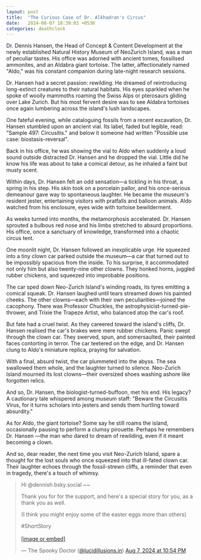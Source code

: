 ```yaml
---
layout: post
title:  "The Curious Case of Dr. Alkhadran's Circus"
date:   2024-08-07 18:39:03 +0530
categories: deathclock
---
```


Dr. Dennis Hansen, the Head of Concept & Content Development at the newly established Natural History Museum of NeoZurich Island, was a man of peculiar tastes. His office was adorned with ancient tomes, fossilised ammonites, and an Aldabra giant tortoise. The latter, affectionately named "Aldo," was his constant companion during late-night research sessions.

Dr. Hansen had a secret passion: rewilding. He dreamed of reintroducing long-extinct creatures to their natural habitats. His eyes sparkled when he spoke of woolly mammoths roaming the Swiss Alps or pterosaurs gliding over Lake Zurich. But his most fervent desire was to see Aldabra tortoises once again lumbering across the island's lush landscapes.

One fateful evening, while cataloguing fossils from a recent excavation, Dr. Hansen stumbled upon an ancient vial. Its label, faded but legible, read: "Sample 497: Circusitis." and below it someone had written "Possible use case: biostasis-reversal".

Back in his office, he was showing the vial to Aldo when suddenly a loud sound outside distracted Dr. Hansen and he dropped the vial. Little did he know his life was about to take a comical detour, as he inhaled a faint but musty scent.

Within days, Dr. Hansen felt an odd sensation—a tickling in his throat, a spring in his step. His skin took on a porcelain pallor, and his once-serious demeanour gave way to spontaneous laughter. He became the museum's resident jester, entertaining visitors with pratfalls and balloon animals. Aldo watched from his enclosure, eyes wide with tortoise bewilderment.

As weeks turned into months, the metamorphosis accelerated. Dr. Hansen sprouted a bulbous red nose and his limbs stretched to absurd proportions. His office, once a sanctuary of knowledge, transformed into a chaotic circus tent.

One moonlit night, Dr. Hansen followed an inexplicable urge. He squeezed into a tiny clown car parked outside the museum—a car that turned out to be impossibly spacious from the inside. To his surprise, it accommodated not only him but also twenty-nine other clowns. They honked horns, juggled rubber chickens, and squeezed into improbable positions.

The car sped down Neo-Zurich Island's winding roads, its tyres emitting a comical squeak. Dr. Hansen laughed until tears streamed down his painted cheeks. The other clowns—each with their own peculiarities—joined the cacophony. There was Professor Chuckles, the astrophysicist-turned-pie-thrower, and Trixie the Trapeze Artist, who balanced atop the car's roof.

But fate had a cruel twist. As they careered toward the island's cliffs, Dr. Hansen realised the car's brakes were mere rubber chickens. Panic swept through the clown car. They swerved, spun, and somersaulted, their painted faces contorting in terror. The car teetered on the edge, and Dr. Hansen clung to Aldo's miniature replica, praying for salvation.

With a final, absurd twist, the car plummeted into the abyss. The sea swallowed them whole, and the laughter turned to silence. Neo-Zurich Island mourned its lost clowns—their oversized shoes washing ashore like forgotten relics.

And so, Dr. Hansen, the biologist-turned-buffoon, met his end. His legacy? A cautionary tale whispered among museum staff: "Beware the Circusitis Virus, for it turns scholars into jesters and sends them hurtling toward absurdity."

As for Aldo, the giant tortoise? Some say he still roams the island, occasionally pausing to perform a clumsy pirouette. Perhaps he remembers Dr. Hansen —the man who dared to dream of rewilding, even if it meant becoming a clown.

And so, dear reader, the next time you visit Neo-Zurich Island, spare a thought for the lost souls who once squeezed into that ill-fated clown car. Their laughter echoes through the fossil-strewn cliffs, a reminder that even in tragedy, there's a touch of whimsy.



<blockquote class="bluesky-embed" data-bluesky-uri="at://did:plc:36h6ttx2g23zqr4accilbvo7/app.bsky.feed.post/3kz5grnusmk2a" data-bluesky-cid="bafyreielvl7ufjlhazxidm6eazhee3vgw5jp2l4rbnacuvs2zo64k6k72y"><p lang="en">Hi @dennish.bsky.social ~~

Thank you for for the support, and here&#x27;s a special story for you, as a thank you as well.

(I think you might enjoy some of the easter eggs more than others)

#ShortStory<br><br><a href="https://bsky.app/profile/did:plc:36h6ttx2g23zqr4accilbvo7/post/3kz5grnusmk2a?ref_src=embed">[image or embed]</a></p>&mdash; The Spooky Doctor (<a href="https://bsky.app/profile/did:plc:36h6ttx2g23zqr4accilbvo7?ref_src=embed">@lucidillusions.in</a>) <a href="https://bsky.app/profile/did:plc:36h6ttx2g23zqr4accilbvo7/post/3kz5grnusmk2a?ref_src=embed">Aug 7, 2024 at 10:54 PM</a></blockquote><script async src="https://embed.bsky.app/static/embed.js" charset="utf-8"></script>
